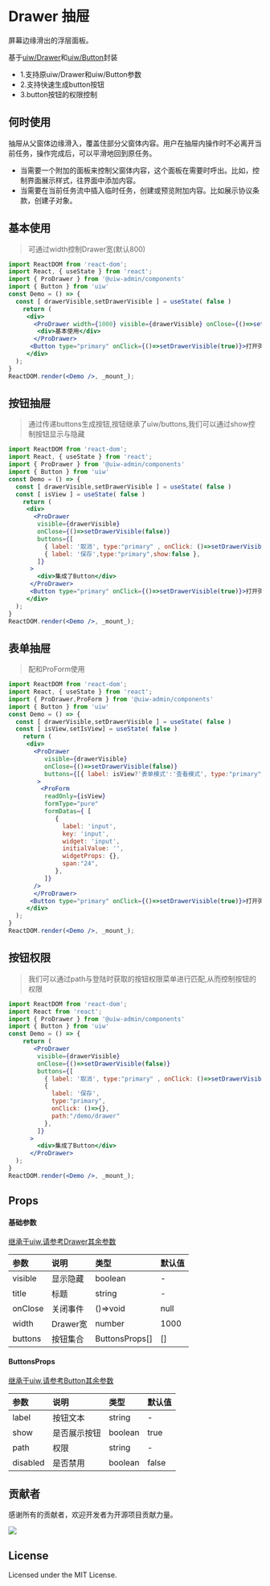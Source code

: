 # Drawer 抽屉
屏幕边缘滑出的浮层面板。

基于[uiw/Drawer](https://uiwjs.github.io/#/components/drawer)和[uiw/Button](https://uiwjs.github.io/#/components/button)封装
- 1.支持原uiw/Drawer和uiw/Button参数
- 2.支持快速生成button按钮
- 3.button按钮的权限控制

## 何时使用
抽屉从父窗体边缘滑入，覆盖住部分父窗体内容。用户在抽屉内操作时不必离开当前任务，操作完成后，可以平滑地回到原任务。
- 当需要一个附加的面板来控制父窗体内容，这个面板在需要时呼出。比如，控制界面展示样式，往界面中添加内容。
- 当需要在当前任务流中插入临时任务，创建或预览附加内容。比如展示协议条款，创建子对象。
<!--ProDrawer-->

## 基本使用
> 可通过width控制Drawer宽(默认800)
<!--rehype:bgWhite=true&codeSandbox=true&codePen=true-->
```jsx
import ReactDOM from 'react-dom';
import React, { useState } from 'react';
import { ProDrawer } from '@uiw-admin/components'
import { Button } from 'uiw'
const Demo = () => {
  const [ drawerVisible,setDrawerVisible ] = useState( false )
    return (
     <div>
       <ProDrawer width={1000} visible={drawerVisible} onClose={()=>setDrawerVisible(false)}>
        <div>基本使用</div>
       </ProDrawer>
      <Button type="primary" onClick={()=>setDrawerVisible(true)}>打开弹框(1000px)</Button>
     </div>
  );
}
ReactDOM.render(<Demo />, _mount_);
```
## 按钮抽屉
>通过传递buttons生成按钮,按钮继承了uiw/buttons,我们可以通过show控制按钮显示与隐藏
<!--rehype:bgWhite=true&codeSandbox=true&codePen=true-->
```jsx
import ReactDOM from 'react-dom';
import React, { useState } from 'react';
import { ProDrawer } from '@uiw-admin/components'
import { Button } from 'uiw'
const Demo = () => {
  const [ drawerVisible,setDrawerVisible ] = useState( false )
  const [ isView ] = useState( false )
    return (
     <div>
       <ProDrawer
        visible={drawerVisible}
        onClose={()=>setDrawerVisible(false)}
        buttons={[
          { label: '取消', type:"primary" , onClick: ()=>setDrawerVisible(false) },
          { label: '保存',type:"primary",show:false },
        ]}
      >
        <div>集成了Button</div>
      </ProDrawer>
      <Button type="primary" onClick={()=>setDrawerVisible(true)}>打开弹框</Button>
     </div>
  );
}
ReactDOM.render(<Demo />, _mount_);
```

## 表单抽屉
> 配和ProForm使用
<!--rehype:bgWhite=true&codeSandbox=true&codePen=true-->
```jsx
import ReactDOM from 'react-dom';
import React, { useState } from 'react';
import { ProDrawer,ProForm } from '@uiw-admin/components'
import { Button } from 'uiw'
const Demo = () => {
  const [ drawerVisible,setDrawerVisible ] = useState( false )
  const [ isView,setIsView] = useState( false )
    return (
     <div>
       <ProDrawer 
          visible={drawerVisible} 
          onClose={()=>setDrawerVisible(false)}
          buttons={[{ label: isView?'表单模式':'查看模式', type:"primary" , onClick:()=>setIsView(!isView)}]}
        >
         <ProForm
          readOnly={isView}
          formType="pure"
          formDatas={ [
             {
               label: 'input',
               key: 'input',
               widget: 'input',
               initialValue: '',
               widgetProps: {},
               span:"24",
             },
          ]}
       />
       </ProDrawer>
      <Button type="primary" onClick={()=>setDrawerVisible(true)}>打开弹框</Button>
     </div>
  );
}
ReactDOM.render(<Demo />, _mount_);
```

## 按钮权限
> 我们可以通过path与登陆时获取的按钮权限菜单进行匹配,从而控制按钮的权限
```jsx
import ReactDOM from 'react-dom';
import React from 'react';
import { ProDrawer } from '@uiw-admin/components'
import { Button } from 'uiw'
const Demo = () => {
    return (
       <ProDrawer
        visible={drawerVisible}
        onClose={()=>setDrawerVisible(false)}
        buttons={[
          { label: '取消', type:"primary" , onClick: ()=>setDrawerVisible(false) },
          {
            label: '保存',
            type:"primary",
            onClick: ()=>{},
            path:"/demo/drawer"
          },
        ]}
      >
        <div>集成了Button</div>
      </ProDrawer>
  );
}
ReactDOM.render(<Demo />, _mount_);
```



## Props

#### 基础参数
[继承于uiw,请参考Drawer其余参数](https://uiwjs.github.io/#/components/drawer)

| 参数    | 说明     | 类型           | 默认值 |
| :------ | :------- | :------------- | :----- |
| visible | 显示隐藏 | boolean        | -      |
| title   | 标题     | string         | -     |
| onClose | 关闭事件 | ()=>void       | null   |
| width   | Drawer宽 | number         | 1000   |
| buttons | 按钮集合 | ButtonsProps[] | []     |


#### ButtonsProps
[继承于uiw,请参考Button其余参数](https://uiwjs.github.io/#/components/button)

| 参数     | 说明         | 类型    | 默认值 |
| :------- | :----------- | :------ | :----- |
| label    | 按钮文本     | string  | -      |
| show     | 是否展示按钮 | boolean | true   |
| path     | 权限         | string  | -      |
| disabled | 是否禁用     | boolean | false  |




## 贡献者

感谢所有的贡献者，欢迎开发者为开源项目贡献力量。

<a href="https://github.com/uiwjs/uiw-admin/graphs/contributors">
  <img src="https://uiwjs.github.io/uiw-admin/CONTRIBUTORS.svg" />
</a>

## License

Licensed under the MIT License.